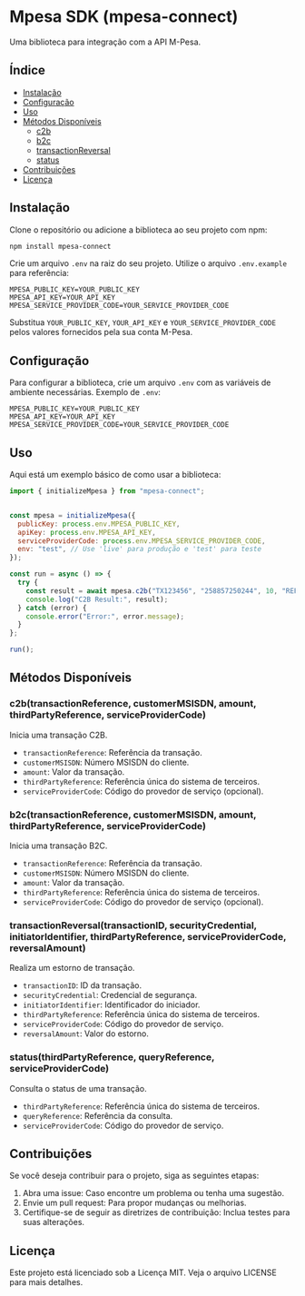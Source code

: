 # Mpesa SDK (mpesa-connect)

Uma biblioteca para integração com a API M-Pesa.

## Índice

- [Instalação](#instalação)
- [Configuração](#configuração)
- [Uso](#uso)
- [Métodos Disponíveis](#métodos-disponíveis)
  - [c2b](#c2b)
  - [b2c](#b2c)
  - [transactionReversal](#transactionreversal)
  - [status](#status)
- [Contribuições](#contribuições)
- [Licença](#licença)

## Instalação

Clone o repositório ou adicione a biblioteca ao seu projeto com npm:

```bash
npm install mpesa-connect
```

Crie um arquivo `.env` na raiz do seu projeto. Utilize o arquivo `.env.example` para referência:

```plaintext
MPESA_PUBLIC_KEY=YOUR_PUBLIC_KEY
MPESA_API_KEY=YOUR_API_KEY
MPESA_SERVICE_PROVIDER_CODE=YOUR_SERVICE_PROVIDER_CODE
```

Substitua `YOUR_PUBLIC_KEY`, `YOUR_API_KEY` e `YOUR_SERVICE_PROVIDER_CODE` pelos valores fornecidos pela sua conta M-Pesa.

## Configuração

Para configurar a biblioteca, crie um arquivo `.env` com as variáveis de ambiente necessárias. Exemplo de `.env`:

```plaintext
MPESA_PUBLIC_KEY=YOUR_PUBLIC_KEY
MPESA_API_KEY=YOUR_API_KEY
MPESA_SERVICE_PROVIDER_CODE=YOUR_SERVICE_PROVIDER_CODE
```

## Uso

Aqui está um exemplo básico de como usar a biblioteca:

```javascript
import { initializeMpesa } from "mpesa-connect";


const mpesa = initializeMpesa({
  publicKey: process.env.MPESA_PUBLIC_KEY,
  apiKey: process.env.MPESA_API_KEY,
  serviceProviderCode: process.env.MPESA_SERVICE_PROVIDER_CODE,
  env: "test", // Use 'live' para produção e 'test' para teste
});

const run = async () => {
  try {
    const result = await mpesa.c2b("TX123456", "258857250244", 10, "REF123");
    console.log("C2B Result:", result);
  } catch (error) {
    console.error("Error:", error.message);
  }
};

run();
```

## Métodos Disponíveis

### c2b(transactionReference, customerMSISDN, amount, thirdPartyReference, serviceProviderCode)

Inicia uma transação C2B.

- `transactionReference`: Referência da transação.
- `customerMSISDN`: Número MSISDN do cliente.
- `amount`: Valor da transação.
- `thirdPartyReference`: Referência única do sistema de terceiros.
- `serviceProviderCode`: Código do provedor de serviço (opcional).

### b2c(transactionReference, customerMSISDN, amount, thirdPartyReference, serviceProviderCode)

Inicia uma transação B2C.

- `transactionReference`: Referência da transação.
- `customerMSISDN`: Número MSISDN do cliente.
- `amount`: Valor da transação.
- `thirdPartyReference`: Referência única do sistema de terceiros.
- `serviceProviderCode`: Código do provedor de serviço (opcional).

### transactionReversal(transactionID, securityCredential, initiatorIdentifier, thirdPartyReference, serviceProviderCode, reversalAmount)

Realiza um estorno de transação.

- `transactionID`: ID da transação.
- `securityCredential`: Credencial de segurança.
- `initiatorIdentifier`: Identificador do iniciador.
- `thirdPartyReference`: Referência única do sistema de terceiros.
- `serviceProviderCode`: Código do provedor de serviço.
- `reversalAmount`: Valor do estorno.

### status(thirdPartyReference, queryReference, serviceProviderCode)

Consulta o status de uma transação.

- `thirdPartyReference`: Referência única do sistema de terceiros.
- `queryReference`: Referência da consulta.
- `serviceProviderCode`: Código do provedor de serviço.

## Contribuições

Se você deseja contribuir para o projeto, siga as seguintes etapas:

1. Abra uma issue: Caso encontre um problema ou tenha uma sugestão.
2. Envie um pull request: Para propor mudanças ou melhorias.
3. Certifique-se de seguir as diretrizes de contribuição: Inclua testes para suas alterações.

## Licença

Este projeto está licenciado sob a Licença MIT. Veja o arquivo LICENSE para mais detalhes.


